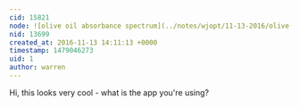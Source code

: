 ```yaml
---
cid: 15821
node: ![olive oil absorbance spectrum](../notes/wjopt/11-13-2016/olive-oil-absorbance-spectrum)
nid: 13699
created_at: 2016-11-13 14:11:13 +0000
timestamp: 1479046273
uid: 1
author: warren
---
```


Hi, this looks very cool - what is the app you're using?